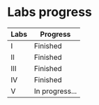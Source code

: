 # Labs progress

<table>
  <thead>
    <tr>
      <th>Labs</th>
      <th>Progress</th>
    </tr>
  </thead>
  <tbody>
    <tr>
      <td>I</td>
      <td>Finished</td>
    </tr>
    <tr>
      <td>II</td>
      <td>Finished</td>
    </tr>
    <tr>
      <td>III</td>
      <td>Finished</td>
    </tr>
    <tr>
      <td>IV</td>
      <td>Finished</td>
    </tr>
    <tr>
      <td>V</td>
      <td>In progress...</td>
    </tr>
  </tbody>
</table>
